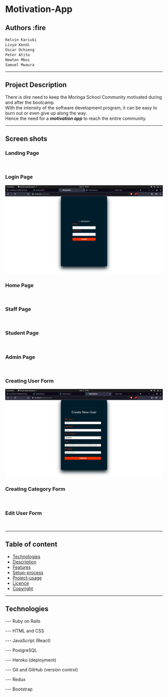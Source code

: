# **Motivation-App**

## **Authors** :fire


    Kelvin Kariuki 
    Livya Kendi 
    Oscar Ochieng
    Peter Atito
    Newton Mboi
    Samuel Mwaura

---

## Project Description

There is dire need to keep the Moringa School Community motivated during and after the bootcamp. <br> With the intensity of the software development program, it can be easy to burn out or even give up along the way. <br> Hence the need for a ***motivation app*** to reach the entire community.

---

## Screen shots

### Landing Page
<br>

### Login Page

![Login](./Resources/Login.png)

### Home Page
<br>

### Staff Page
<br>

### Student Page
<br>

### Admin Page
<br>

### Creating User Form
![CreatingForm](./Resources/CreateUser.png)
### Creating Category Form
<br>

### Edit User Form
<br>

---
## Table of content

- [Technologies](#technologies)
- [Description](#description)
- [Features](#features)
- [Setup-process](#setup_process)
- [Project-usage](#project-usage)
- [Licence](#licence)
- [Copyright](#copyright)

---

## Technologies


--- Ruby on Rails

--- HTML and CSS

--- JavaScript (React)

--- PostgreSQL

--- Heroku (deployment)

--- Git and GitHub (version control)

--- Redux

--- Bootstrap


